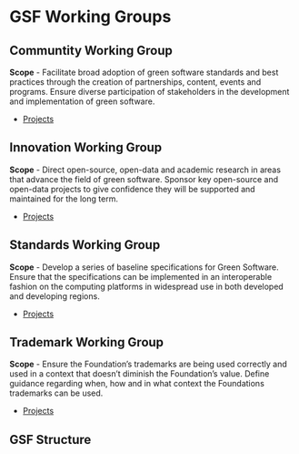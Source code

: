 # GSF Working Groups

## Communtity Working Group
**Scope** - Facilitate broad adoption of green software standards and best practices through the creation of partnerships, content, events and programs.
Ensure diverse participation of stakeholders in the development and implementation of green software.

 - [Projects](https://github.com/Green-Software-Foundation/community_wg#projects)

## Innovation Working Group
**Scope** - Direct open-source, open-data and academic research in areas that advance the field of green software.
Sponsor key open-source and open-data projects to give confidence they will be supported and maintained for the long term.

- [Projects](https://github.com/Green-Software-Foundation/innovation_wg#projects)

## Standards Working Group
**Scope** - Develop a series of baseline specifications for Green Software.
Ensure that the specifications can be implemented in an interoperable fashion on the computing platforms in widespread use in both developed and developing regions.

- [Projects](https://github.com/Green-Software-Foundation/standards_wg#projects)

## Trademark Working Group
**Scope** - Ensure the Foundation’s trademarks are being used correctly and used in a context that doesn’t diminish the Foundation’s value.
Define guidance regarding when, how and in what context the Foundations trademarks can be used.

 - [Projects](https://github.com/Green-Software-Foundation/trademark_wg#projects)

## GSF Structure
